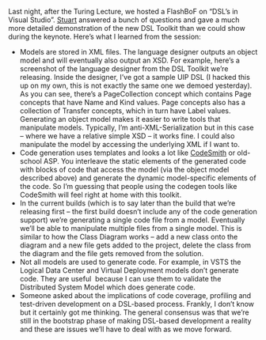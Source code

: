 Last night, after the Turing Lecture, we hosted a FlashBoF on “DSL’s in
Visual Studio”. [Stuart](http://blogs.msdn.com/stuart_kent) answered a
bunch of questions and gave a much more detailed demonstration of the
new DSL Toolkit than we could show during the keynote. Here’s what I
learned from the session:

-   Models are stored in XML files. The language designer outputs an
    object model and will eventually also output an XSD. For example,
    here’s a screenshot of the language designer from the DSL Toolkit
    we’re releasing. Inside the designer, I’ve got a sample UIP DSL (I
    hacked this up on my own, this is not exactly the same one we demoed
    yesterday). As you can see, there’s a PageCollection concept which
    contains Page concepts that have Name and Kind values. Page concepts
    also has a collection of Transfer concepts, which in turn have Label
    values. Generating an object model makes it easier to write tools
    that manipulate models. Typically, I’m anti-XML-Serialization but in
    this case – where we have a relative simple XSD – it works fine. I
    could also manipulate the model by accessing the underlying XML if I
    want to.
-   Code generation uses templates and looks a lot like
    [CodeSmith](http://www.ericjsmith.net/codesmith/) or old-school ASP.
    You interleave the static elements of the generated code with blocks
    of code that access the model (via the object model described above)
    and generate the dynamic model-specific elements of the code. So I’m
    guessing that people using the codegen tools like CodeSmith will
    feel right at home with this toolkit.
-   In the current builds (which is to say later than the build that
    we’re releasing first – the first build doesn’t include any of the
    code generation support) we’re generating a single code file from a
    model. Eventually we’ll be able to manipulate multiple files from a
    single model. This is similar to how the Class Diagram works – add a
    new class onto the diagram and a new file gets added to the project,
    delete the class from the diagram and the file gets removed from the
    solution.
-   Not all models are used to generate code. For example, in VSTS the
    Logical Data Center and Virtual Deployment models don’t generate
    code. They are useful  because I can use them to validate the
    Distributed System Model which does generate code.
-   Someone asked about the implications of code coverage, profiling and
    test-driven development on a DSL-based process. Frankly, I don’t
    know but it certainly got me thinking. The general consensus was
    that we’re still in the bootstrap phase of making DSL-based
    development a reality and these are issues we’ll have to deal with
    as we move forward.

